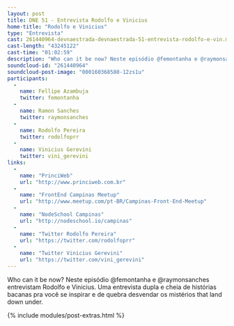 ```yaml
---
layout: post
title: DNE 51 - Entrevista Rodolfo e Vinicius
home-title: "Rodolfo e Vinicius"
type: "Entrevista"
cast: 261440964-devnaestrada-devnaestrada-51-entrevista-rodolfo-e-vin.mp3
cast-length: "43245122"
cast-time: "01:02:59"
description: "Who can it be now? Neste episódio @femontanha e @raymonsanches entrevistam Rodolfo e Vinicius. Uma entrevista dupla e cheia de histórias bacanas pra você se inspirar e de quebra desvendar os mistérios that land down under."
soundcloud-id: "261440964"
soundcloud-post-image: "000160368580-12zs1u"
participants:
  -
    name: Fellipe Azambuja
    twitter: femontanha
  -
    name: Ramon Sanches
    twitter: raymonsanches
  -
    name: Rodolfo Pereira
    twitter: rodolfoprr
  -
    name: Vinicius Gerevini
    twitter: vini_gerevini
links:
  -
    name: "PrinciWeb"
    url: "http://www.princiweb.com.br"
  -
    name: "FrontEnd Campinas Meetup"
    url: "http://www.meetup.com/pt-BR/Campinas-Front-End-Meetup"
  -
    name: "NodeSchool Campinas"
    url: "http://nodeschool.io/campinas"
  -
    name: "Twitter Rodolfo Pereira"
    url: "https://twitter.com/rodolfoprr"
  -
    name: "Twitter Vinicius Gerevini"
    url: "https://twitter.com/vini_gerevini"
---
```


Who can it be now? Neste episódio @femontanha e @raymonsanches entrevistam Rodolfo e Vinicius. Uma entrevista dupla e cheia de histórias bacanas pra você se inspirar e de quebra desvendar os mistérios that land down under.

{% include modules/post-extras.html %}